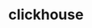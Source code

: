 ---
title: clickhouse
link: https://www.behance.net/gallery/89242733/ClickHouse
link-title: Click to see clickhouse
area: 3d Modeling
description: Creation of a portfolio with 3D modular houses
---